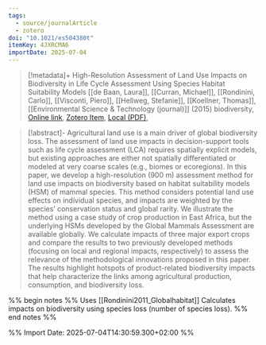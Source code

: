 ```yaml
---
tags:
  - source/journalArticle
  - zotero
doi: "10.1021/es504380t"
itemKey: 4JXRCMA6
importDate: 2025-07-04
---
```

>[!metadata]+
> High-Resolution Assessment of Land Use Impacts on Biodiversity in Life Cycle Assessment Using Species Habitat Suitability Models
> [[de Baan, Laura]], [[Curran, Michael]], [[Rondinini, Carlo]], [[Visconti, Piero]], [[Hellweg, Stefanie]], [[Koellner, Thomas]], 
> [[Environmental Science & Technology (journal)]] (2015)
> biodiversity, 
> [Online link](https://doi.org/10.1021/es504380t), [Zotero Item](zotero://select/library/items/4JXRCMA6), [Local (PDF)](file://C:/Users/aburg/Documents/references/zotero/storage/ZZ8JKTB5/DeBaan2015_HighResolutionAssessmenta.pdf), 

>[!abstract]-
>Agricultural land use is a main driver of global biodiversity loss. The assessment of land use impacts in decision-support tools such as life cycle assessment (LCA) requires spatially explicit models, but existing approaches are either not spatially differentiated or modeled at very coarse scales (e.g., biomes or ecoregions). In this paper, we develop a high-resolution (900 m) assessment method for land use impacts on biodiversity based on habitat suitability models (HSM) of mammal species. This method considers potential land use effects on individual species, and impacts are weighted by the species’ conservation status and global rarity. We illustrate the method using a case study of crop production in East Africa, but the underlying HSMs developed by the Global Mammals Assessment are available globally. We calculate impacts of three major export crops and compare the results to two previously developed methods (focusing on local and regional impacts, respectively) to assess the relevance of the methodological innovations proposed in this paper. The results highlight hotspots of product-related biodiversity impacts that help characterize the links among agricultural production, consumption, and biodiversity loss.

%% begin notes %% 
Uses [[Rondinini2011_Globalhabitat]]
Calculates impacts on biodiversity using species loss (number of species loss).
%% end notes %%

%% Import Date: 2025-07-04T14:30:59.300+02:00 %%
